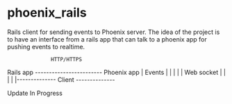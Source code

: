 # phoenix_rails
Rails client for sending events to Phoenix server. The idea of the project is to have an interface from a rails app that can talk to a phoenix app for pushing events to realtime.

                  HTTP/HTTPS
Rails app  ------------------------ Phoenix app
    |              Events               |
    |                                   |
    |                                   | Web socket
    |                                   |
    |                                   |
    |-------------- Client --------------
 

Update In Progress
